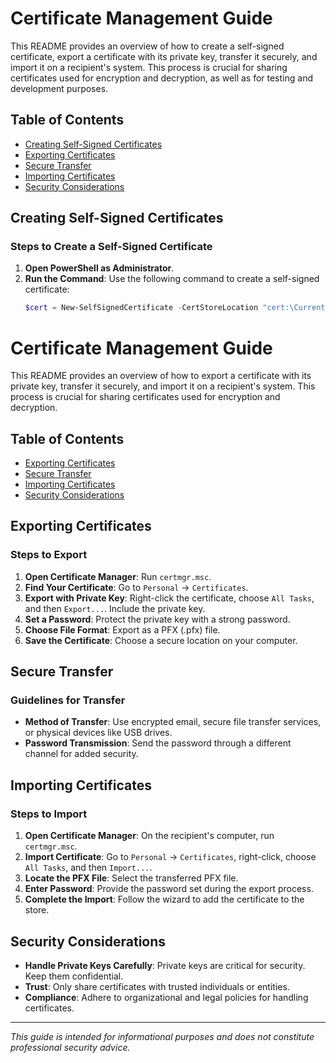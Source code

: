 # Certificate Management Guide

This README provides an overview of how to create a self-signed certificate, export a certificate with its private key, transfer it securely, and import it on a recipient's system. This process is crucial for sharing certificates used for encryption and decryption, as well as for testing and development purposes.

## Table of Contents

- [Creating Self-Signed Certificates](#creating-self-signed-certificates)
- [Exporting Certificates](#exporting-certificates)
- [Secure Transfer](#secure-transfer)
- [Importing Certificates](#importing-certificates)
- [Security Considerations](#security-considerations)

## Creating Self-Signed Certificates

### Steps to Create a Self-Signed Certificate

1. **Open PowerShell as Administrator**.
2. **Run the Command**: Use the following command to create a self-signed certificate:
   ```powershell
   $cert = New-SelfSignedCertificate -CertStoreLocation "cert:\CurrentUser\My" -KeyUsage KeyEncipherment, DataEncipherment -Type DocumentEncryptionCert -Subject "Document Encryption Certificate"


# Certificate Management Guide

This README provides an overview of how to export a certificate with its private key, transfer it securely, and import it on a recipient's system. This process is crucial for sharing certificates used for encryption and decryption.

## Table of Contents

- [Exporting Certificates](#exporting-certificates)
- [Secure Transfer](#secure-transfer)
- [Importing Certificates](#importing-certificates)
- [Security Considerations](#security-considerations)

## Exporting Certificates

### Steps to Export

1. **Open Certificate Manager**: Run `certmgr.msc`.
2. **Find Your Certificate**: Go to `Personal` -> `Certificates`.
3. **Export with Private Key**: Right-click the certificate, choose `All Tasks`, and then `Export...`. Include the private key.
4. **Set a Password**: Protect the private key with a strong password.
5. **Choose File Format**: Export as a PFX (.pfx) file.
6. **Save the Certificate**: Choose a secure location on your computer.

## Secure Transfer

### Guidelines for Transfer

- **Method of Transfer**: Use encrypted email, secure file transfer services, or physical devices like USB drives.
- **Password Transmission**: Send the password through a different channel for added security.

## Importing Certificates

### Steps to Import

1. **Open Certificate Manager**: On the recipient's computer, run `certmgr.msc`.
2. **Import Certificate**: Go to `Personal` -> `Certificates`, right-click, choose `All Tasks`, and then `Import...`.
3. **Locate the PFX File**: Select the transferred PFX file.
4. **Enter Password**: Provide the password set during the export process.
5. **Complete the Import**: Follow the wizard to add the certificate to the store.

## Security Considerations

- **Handle Private Keys Carefully**: Private keys are critical for security. Keep them confidential.
- **Trust**: Only share certificates with trusted individuals or entities.
- **Compliance**: Adhere to organizational and legal policies for handling certificates.

---
*This guide is intended for informational purposes and does not constitute professional security advice.*
